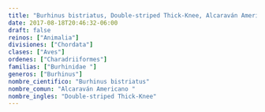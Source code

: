 ```yaml
---
title: "Burhinus bistriatus, Double-striped Thick-Knee, Alcaraván Americano "
date: 2017-08-18T20:46:32-06:00
draft: false
reinos: ["Animalia"]
divisiones: ["Chordata"]
clases: ["Aves"]
ordenes: ["Charadriiformes"]
familias: ["Burhinidae "]
generos: ["Burhinus"]
nombre_cientifico: "Burhinus bistriatus"
nombre_comun: "Alcaraván Americano "
nombre_ingles: "Double-striped Thick-Knee"
---
```


